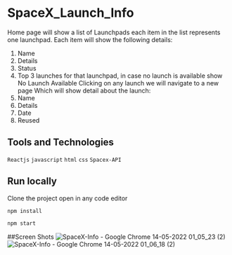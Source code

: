 # SpaceX_Launch_Info
 Home page will show a list of Launchpads each item in the list represents one launchpad. Each item will show the following details:
1. 	Name
2. 	Details
3. 	Status
4. 	Top 3 launches for that launchpad, in case no launch is available show No Launch Available
Clicking on any launch we will navigate to a new page
Which will show detail about the launch:
1. 	Name
2. 	Details
3. 	Date
4. 	Reused

## Tools and Technologies
`Reactjs` `javascript` `html` `css` `Spacex-API`

## Run locally
Clone the project open in any code editor
```bash
npm install
```
```bash 
npm start
```
##Screen Shots
![SpaceX-Info - Google Chrome 14-05-2022 01_05_23 (2)](https://user-images.githubusercontent.com/69138038/168377822-ec09bf3e-3b02-43d9-a0e8-6a8b1dbf3fe9.png)
![SpaceX-Info - Google Chrome 14-05-2022 01_06_18 (2)](https://user-images.githubusercontent.com/69138038/168377919-300649f4-bfa4-4c42-8084-2220a72a2fe0.png)
